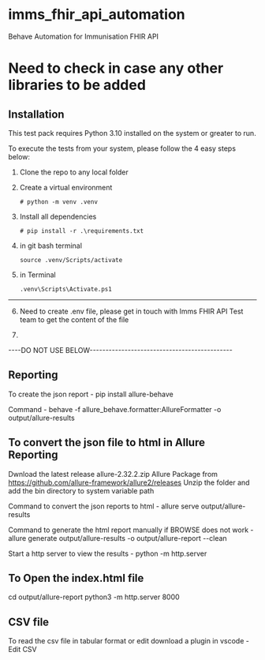 # imms_fhir_api_automation

Behave Automation for Immunisation FHIR API

# Need to check in case any other libraries to be added

## Installation

This test pack requires Python 3.10 installed on the system or greater to run.

To execute the tests from your system, please follow the 4 easy steps below:

1. Clone the repo to any local folder
2. Create a virtual environment

    ```console
    # python -m venv .venv
    ```

3. Install all dependencies

    ```console
    # pip install -r .\requirements.txt
    ```

4. in git bash terminal

    ```console
    source .venv/Scripts/activate
    ```

5. in Terminal 
    
    ```console
    .venv\Scripts\Activate.ps1

    ```

------------------------------------------------------------------------

6. Need to create .env file, please get in touch with Imms FHIR API Test team to get the content of the file

7. 



----DO NOT USE BELOW---------------------------------------------

Reporting
-----------------------------------------------------

To create the json report -
    pip install allure-behave

Command -
    behave -f allure_behave.formatter:AllureFormatter -o output/allure-results

To convert the json file to html in Allure Reporting
----------------------------------------------------

Dwnload the latest release allure-2.32.2.zip Allure Package from <https://github.com/allure-framework/allure2/releases>
Unzip the folder and add the bin directory to system variable path

Command to convert the json reports to html -
    allure serve output/allure-results

Command to generate the html report manually if BROWSE does not work -
allure generate output/allure-results -o output/allure-report --clean

Start a http server to view the results -
python -m http.server

To Open the index.html file
----------------------------------------------------

cd output/allure-report
python3 -m http.server 8000

CSV file
----------------------------------------------------

 To read the csv file in tabular format or edit download a plugin in vscode - Edit CSV
